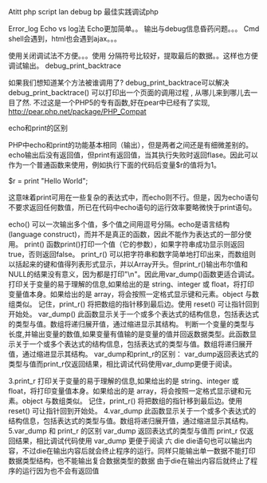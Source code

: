 Atitt php script lan debug bp 最佳实践调试php

Error_log
Echo vs log法
Echo更加简单。。
输出与debug信息昏药问题。。。
Cmd shell会遇到，html也会遇到ajax。。。

使用关闭调试法不方便。。。使用   分隔符号比较好，提取最后的数据。。这样也方便调试输出。
debug_print_backtrace

如果我们想知道某个方法被谁调用了? debug_print_backtrace可以解决
debug_print_backtrace() 可以打印出一个页面的调用过程 , 从哪儿来到哪儿去一目了然.
不过这是一个PHP5的专有函数,好在pear中已经有了实现,
http://pear.php.net/package/PHP_Compat


echo和print的区别


PHP中echo和print的功能基本相同（输出），但是两者之间还是有细微差别的。echo输出后没有返回值，但print有返回值，当其执行失败时返回flase。因此可以作为一个普通函数来使用，例如执行下面的代码后变量$r的值将为1。

$r = print "Hello World";

这意味着print可用在一些复杂的表达式中，而echo则不行。但是，因为echo语句不要求返回任何数值，所已在代码中echo语句的运行效率要略微快于print语句。

echo()
可以一次输出多个值，多个值之间用逗号分隔。echo是语言结构(language construct)，而并不是真正的函数，因此不能作为表达式的一部分使用。
print()
函数print()打印一个值（它的参数），如果字符串成功显示则返回true，否则返回false。
print_r()
可以把字符串和数字简单地打印出来，而数组则以括起来的键和值得列表形式显示，并以Array开头。但print_r()输出布尔值和NULL的结果没有意义，因为都是打印"\n"。因此用var_dump()函数更适合调试。
打印关于变量的易于理解的信息,如果给出的是 string、integer 或 float，将打印变量值本身。如果给出的是 array，将会按照一定格式显示键和元素。object 与数组类似。 记住，print_r() 将把数组的指针移到最后边。使用 reset() 可让指针回到开始处。
var_dump()
此函数显示关于一个或多个表达式的结构信息，包括表达式的类型与值。数组将递归展开值，通过缩进显示其结构。
判断一个变量的类型与长度,并输出变量的数值,如果变量有值输的是变量的值并回返数据类型。此函数显示关于一个或多个表达式的结构信息，包括表达式的类型与值。数组将递归展开值，通过缩进显示其结构。
var_dump和print_r的区别：
var_dump返回表达式的类型与值而print_r仅返回结果，相比调试代码使用var_dump更便于阅读。


3.print_r
打印关于变量的易于理解的信息,如果给出的是 string、integer 或 float，将打印变量值本身。如果给出的是 array，将会按照一定格式显示键和元素。object 与数组类似。 记住，print_r() 将把数组的指针移到最后边。使用 reset() 可让指针回到开始处。
4.var_dump
此函数显示关于一个或多个表达式的结构信息，包括表达式的类型与值。数组将递归展开值，通过缩进显示其结构。
5.var_dump 和 print_r 的区别
var_dump 返回表达式的类型与值而 print_r 仅返回结果，相比调试代码使用 var_dump 更便于阅读
六 die
die语句也可以输出内容，不过die在输出内容后就会终止程序的运行。同样只能输出单一数据不能打印数据类型结构，也不能输出复合数据类型的数据
由于die在输出内容后就终止了程序的运行因为也不会有返回值

